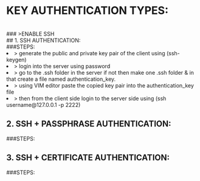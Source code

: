 # KEY AUTHENTICATION TYPES:
<BR>
### >ENABLE SSH<BR>
## 1. SSH AUTHENTICATION:<BR>
 ###STEPS:<br>
<LI> > generate the public and private key pair of the client using (ssh-keygen)
<LI> > login into the server using password 
<LI> > go to the .ssh folder in the server if not then make one .ssh folder & in that create a file named authentication_key.
<LI> > using VIM editor paste the copied key pair into the authentication_key file
<LI> > then from the client side login to the server side using (ssh username@127.0.0.1 -p 2222)

## 2. SSH + PASSPHRASE AUTHENTICATION:<BR>
 ###STEPS:

## 3. SSH + CERTIFICATE AUTHENTICATION:<BR>
 ###STEPS:
